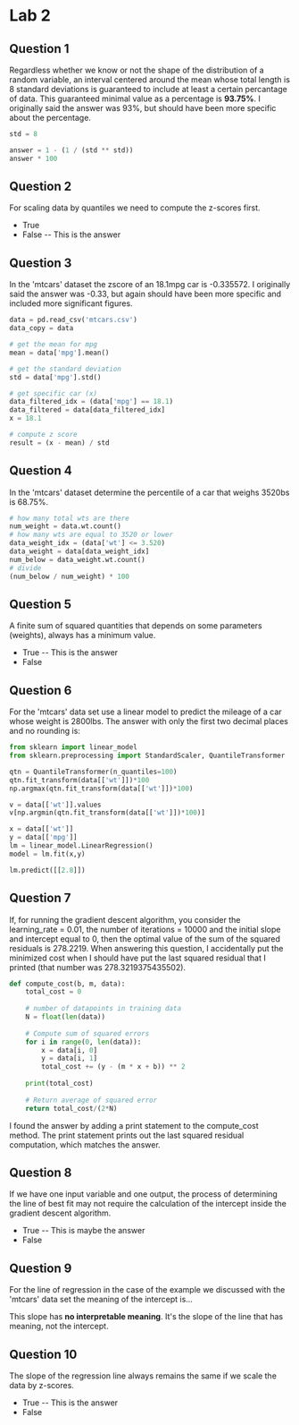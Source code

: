 # Lab 2

## Question 1

Regardless whether we know or not the shape of the distribution of a random variable, an interval centered around the mean whose total length is 8 standard deviations is guaranteed to include at least a certain percantage of data. This guaranteed minimal value as a percentage is **93.75%**. I originally said the answer was 93%, but should have been more specific about the percentage.

```python
std = 8

answer = 1 - (1 / (std ** std))
answer * 100 
```

## Question 2

For scaling data by quantiles we need to compute the z-scores first.

* True
* False -- This is the answer

## Question 3

In the 'mtcars' dataset the zscore of an 18.1mpg car is -0.335572. I originally said the answer was -0.33, but again should have been more specific and included more significant figures.

```python
data = pd.read_csv('mtcars.csv')
data_copy = data

# get the mean for mpg
mean = data['mpg'].mean()

# get the standard deviation
std = data['mpg'].std()

# get specific car (x)
data_filtered_idx = (data['mpg'] == 18.1)
data_filtered = data[data_filtered_idx]
x = 18.1

# compute z score
result = (x - mean) / std
```

## Question 4

In the 'mtcars' dataset determine the percentile of a car that weighs 3520bs is 68.75%. 

```python
# how many total wts are there
num_weight = data.wt.count()
# how many wts are equal to 3520 or lower
data_weight_idx = (data['wt'] <= 3.520)
data_weight = data[data_weight_idx]
num_below = data_weight.wt.count()
# divide
(num_below / num_weight) * 100
```

## Question 5

A finite sum of squared quantities that depends on some parameters (weights), always has a minimum value.

* True -- This is the answer
* False

## Question 6

For the 'mtcars' data set use a linear model to predict the mileage of a car whose weight is 2800lbs. The answer with only the first two decimal places and no rounding is:

```python
from sklearn import linear_model
from sklearn.preprocessing import StandardScaler, QuantileTransformer

qtn = QuantileTransformer(n_quantiles=100)
qtn.fit_transform(data[['wt']])*100
np.argmax(qtn.fit_transform(data[['wt']])*100)

v = data[['wt']].values
v[np.argmin(qtn.fit_transform(data[['wt']])*100)]

x = data[['wt']]
y = data[['mpg']]
lm = linear_model.LinearRegression()
model = lm.fit(x,y)

lm.predict([[2.8]])
```

## Question 7

If, for running the gradient descent algorithm, you consider the learning_rate = 0.01, the number of iterations = 10000 and the initial slope and intercept equal to 0, then the optimal value of the sum of the squared residuals is 278.2219. When answering this question, I accidentally put the minimized cost when I should have put the last squared residual that I printed (that number was 278.3219375435502).

```python
def compute_cost(b, m, data):
    total_cost = 0
    
    # number of datapoints in training data
    N = float(len(data))
    
    # Compute sum of squared errors
    for i in range(0, len(data)):
        x = data[i, 0]
        y = data[i, 1]
        total_cost += (y - (m * x + b)) ** 2
        
    print(total_cost)
        
    # Return average of squared error
    return total_cost/(2*N)
```

I found the answer by adding a print statement to the compute_cost method. The print statement prints out the last squared residual computation, which matches the answer.

## Question 8

If we have one input variable and one output, the process of determining the line of best fit may not require the calculation of the intercept inside the gradient descent algorithm.

* True -- This is maybe the answer
* False

## Question 9

For the line of regression in the case of the example we discussed with the 'mtcars' data set the meaning of the intercept is...

This slope has **no interpretable meaning**. It's the slope of the line that has meaning, not the intercept.

## Question 10

The slope of the regression line always remains the same if we scale the data by z-scores.

* True -- This is the answer
* False

